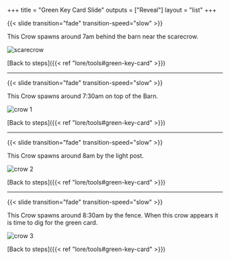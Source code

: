 +++
title = "Green Key Card Slide"
outputs = ["Reveal"]
layout = "list"
+++

{{< slide transition="fade" transition-speed="slow" >}}


This Crow spawns around 7am behind the barn near the scarecrow.

![scarecrow](/images/bh/green_key_card-scarecrow.jpg)

[Back to steps]({{< ref "lore/tools#green-key-card" >}})

---

{{< slide transition="fade" transition-speed="slow" >}}


This Crow spawns around 7:30am on top of the Barn.

![crow 1](/images/bh/green_key_card-crow1.jpg)

[Back to steps]({{< ref "lore/tools#green-key-card" >}})

---

{{< slide transition="fade" transition-speed="slow" >}}


This Crow spawns around 8am by the light post.

![crow 2](/images/bh/green_key_card-crow2.jpg)

[Back to steps]({{< ref "lore/tools#green-key-card" >}})

---

{{< slide transition="fade" transition-speed="slow" >}}


This Crow spawns around 8:30am by the fence. When this crow appears it is time to dig for the green card.

![crow 3](/images/bh/green_key_card-crow3.jpg)

[Back to steps]({{< ref "lore/tools#green-key-card" >}})